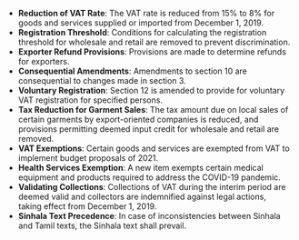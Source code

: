 - **Reduction of VAT Rate**: The VAT rate is reduced from 15% to 8% for goods and services supplied or imported from December 1, 2019.
- **Registration Threshold**: Conditions for calculating the registration threshold for wholesale and retail are removed to prevent discrimination.
- **Exporter Refund Provisions**: Provisions are made to determine refunds for exporters.
- **Consequential Amendments**: Amendments to section 10 are consequential to changes made in section 3.
- **Voluntary Registration**: Section 12 is amended to provide for voluntary VAT registration for specified persons.
- **Tax Reduction for Garment Sales**: The tax amount due on local sales of certain garments by export-oriented companies is reduced, and provisions permitting deemed input credit for wholesale and retail are removed.
- **VAT Exemptions**: Certain goods and services are exempted from VAT to implement budget proposals of 2021.
- **Health Services Exemption**: A new item exempts certain medical equipment and products required to address the COVID-19 pandemic.
- **Validating Collections**: Collections of VAT during the interim period are deemed valid and collectors are indemnified against legal actions, taking effect from December 1, 2019.
- **Sinhala Text Precedence**: In case of inconsistencies between Sinhala and Tamil texts, the Sinhala text shall prevail.